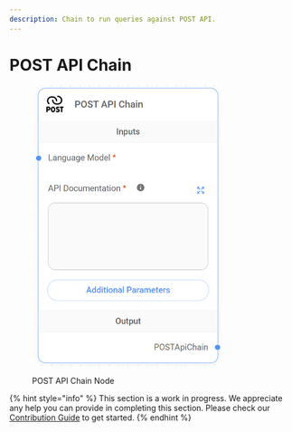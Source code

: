 ```yaml
---
description: Chain to run queries against POST API.
---
```


# POST API Chain

<figure><img src="../../../.gitbook/assets/image--28-.png" alt="" width="337"><figcaption><p>POST API Chain Node</p></figcaption></figure>

{% hint style="info" %}
This section is a work in progress. We appreciate any help you can provide in completing this section. Please check our [Contribution Guide](../../../contributing/) to get started.
{% endhint %}
